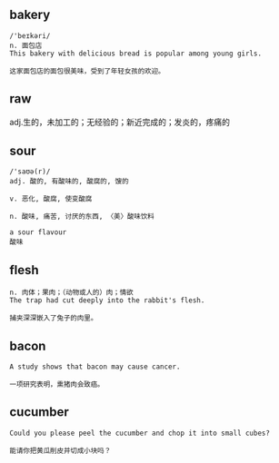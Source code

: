 ## bakery
```
/'beɪkəri/
n. 面包店
This bakery with delicious bread is popular among young girls.

这家面包店的面包很美味，受到了年轻女孩的欢迎。
```

## raw
adj.生的，未加工的；无经验的；新近完成的；发炎的，疼痛的

## sour
```
/'saʊə(r)/
adj. 酸的, 有酸味的, 酸腐的, 馊的

v. 恶化, 酸腐, 使变酸腐

n. 酸味, 痛苦, 讨厌的东西, 〈美〉酸味饮料

a sour flavour
酸味
```

## flesh
```
n. 肉体；果肉；（动物或人的）肉；情欲
The trap had cut deeply into the rabbit's flesh.

捕夹深深嵌入了兔子的肉里。
```

## bacon
```
A study shows that bacon may cause cancer.

一项研究表明，熏猪肉会致癌。
```

## cucumber
```
Could you please peel the cucumber and chop it into small cubes?

能请你把黄瓜削皮并切成小块吗？
```